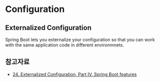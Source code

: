 # Configuration

## Externalized Configuration
Spring Boot lets you externalize your configuration so that you can work with the same application code in different environmnets.

## 참고자료
- [24. Externalized Configuration, Part IV. Spring Boot features](https://docs.spring.io/spring-boot/docs/current/reference/html/boot-features-external-config.html)

